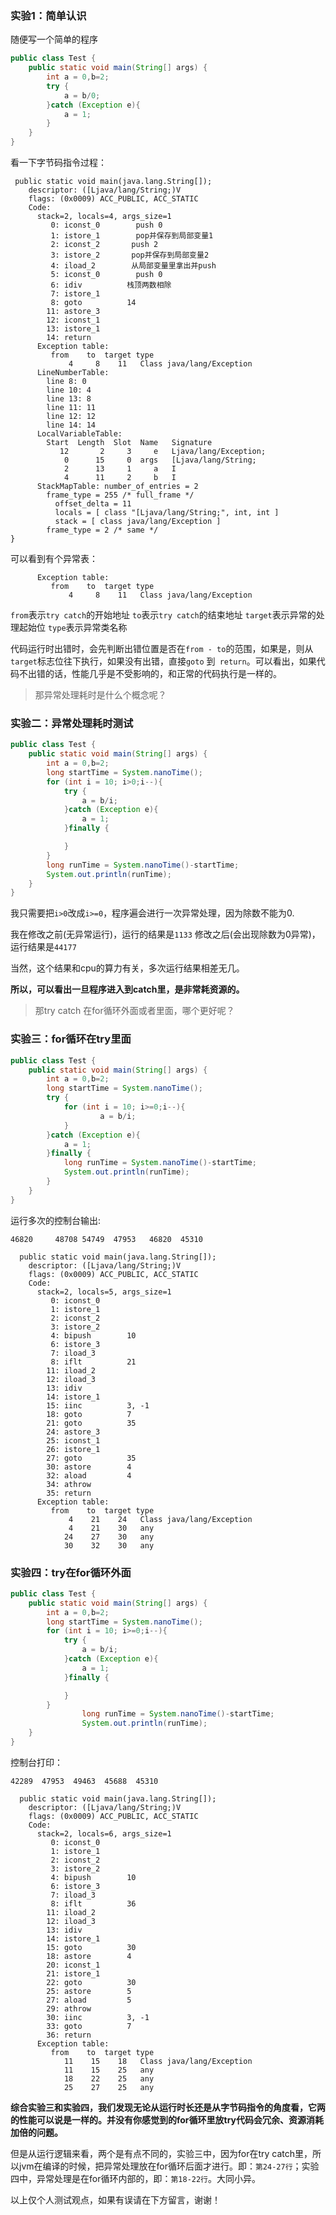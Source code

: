

###   实验1：简单认识
随便写一个简单的程序
```java
public class Test {
    public static void main(String[] args) {
        int a = 0,b=2;
        try {
            a = b/0;
        }catch (Exception e){
            a = 1;
        }
    }
}
```
看一下字节码指令过程：
```
 public static void main(java.lang.String[]);
    descriptor: ([Ljava/lang/String;)V
    flags: (0x0009) ACC_PUBLIC, ACC_STATIC
    Code:
      stack=2, locals=4, args_size=1
         0: iconst_0        push 0
         1: istore_1        pop并保存到局部变量1
         2: iconst_2       push 2
         3: istore_2       pop并保存到局部变量2
         4: iload_2        从局部变量里拿出并push
         5: iconst_0        push 0 
         6: idiv          栈顶两数相除
         7: istore_1
         8: goto          14
        11: astore_3
        12: iconst_1
        13: istore_1
        14: return
      Exception table:
         from    to  target type
             4     8    11   Class java/lang/Exception
      LineNumberTable:
        line 8: 0
        line 10: 4
        line 13: 8
        line 11: 11
        line 12: 12
        line 14: 14
      LocalVariableTable:
        Start  Length  Slot  Name   Signature
           12       2     3     e   Ljava/lang/Exception;
            0      15     0  args   [Ljava/lang/String;
            2      13     1     a   I
            4      11     2     b   I
      StackMapTable: number_of_entries = 2
        frame_type = 255 /* full_frame */
          offset_delta = 11
          locals = [ class "[Ljava/lang/String;", int, int ]
          stack = [ class java/lang/Exception ]
        frame_type = 2 /* same */
}
```
可以看到有个异常表：
```
      Exception table:
         from    to  target type
             4     8    11   Class java/lang/Exception
```
`from`表示`try catch`的开始地址
`to`表示`try catch`的结束地址
`target`表示异常的处理起始位
`type`表示异常类名称

代码运行时出错时，会先判断出错位置是否在`from - to`的范围，如果是，则从`target`标志位往下执行，如果没有出错，直接`goto` 到` return`。可以看出，如果代码不出错的话，性能几乎是不受影响的，和正常的代码执行是一样的。

>那异常处理耗时是什么个概念呢？

###   实验二：异常处理耗时测试
```java
public class Test {
    public static void main(String[] args) {
        int a = 0,b=2;
        long startTime = System.nanoTime();
        for (int i = 10; i>0;i--){
            try {
                a = b/i;
            }catch (Exception e){
                a = 1;
            }finally {

            }
        }
        long runTime = System.nanoTime()-startTime;
        System.out.println(runTime);
    }
}
```
我只需要把`i>0`改成`i>=0`，程序遍会进行一次异常处理，因为除数不能为0.

我在修改之前(无异常运行)，运行的结果是`1133`
修改之后(会出现除数为0异常)，运行结果是`44177`

当然，这个结果和cpu的算力有关，多次运行结果相差无几。

**所以，可以看出一旦程序进入到catch里，是非常耗资源的。**

>那try  catch 在for循环外面或者里面，哪个更好呢？

###   实验三：for循环在try里面

```java
public class Test {
    public static void main(String[] args) {
        int a = 0,b=2;
        long startTime = System.nanoTime();
        try {
            for (int i = 10; i>=0;i--){
                    a = b/i;
            }
        }catch (Exception e){
            a = 1;
        }finally {
            long runTime = System.nanoTime()-startTime;
            System.out.println(runTime);
        }
    }
}
```
运行多次的控制台输出:
```
46820     48708 54749  47953   46820  45310
```
```
  public static void main(java.lang.String[]);
    descriptor: ([Ljava/lang/String;)V
    flags: (0x0009) ACC_PUBLIC, ACC_STATIC
    Code:
      stack=2, locals=5, args_size=1
         0: iconst_0
         1: istore_1
         2: iconst_2
         3: istore_2
         4: bipush        10
         6: istore_3
         7: iload_3
         8: iflt          21
        11: iload_2
        12: iload_3
        13: idiv
        14: istore_1
        15: iinc          3, -1
        18: goto          7
        21: goto          35
        24: astore_3
        25: iconst_1
        26: istore_1
        27: goto          35
        30: astore        4
        32: aload         4
        34: athrow
        35: return
      Exception table:
         from    to  target type
             4    21    24   Class java/lang/Exception
             4    21    30   any
            24    27    30   any
            30    32    30   any
```

###   实验四：try在for循环外面
```java
public class Test {
    public static void main(String[] args) {
        int a = 0,b=2;
        long startTime = System.nanoTime();
        for (int i = 10; i>=0;i--){
            try {
                a = b/i;
            }catch (Exception e){
                a = 1;
            }finally {

            }
        }
                long runTime = System.nanoTime()-startTime;
                System.out.println(runTime);
    }
}
```
控制台打印：
```
42289  47953  49463  45688  45310
```
```
  public static void main(java.lang.String[]);
    descriptor: ([Ljava/lang/String;)V
    flags: (0x0009) ACC_PUBLIC, ACC_STATIC
    Code:
      stack=2, locals=6, args_size=1
         0: iconst_0
         1: istore_1
         2: iconst_2
         3: istore_2
         4: bipush        10
         6: istore_3
         7: iload_3
         8: iflt          36
        11: iload_2
        12: iload_3
        13: idiv
        14: istore_1
        15: goto          30
        18: astore        4
        20: iconst_1
        21: istore_1
        22: goto          30
        25: astore        5
        27: aload         5
        29: athrow
        30: iinc          3, -1
        33: goto          7
        36: return
      Exception table:
         from    to  target type
            11    15    18   Class java/lang/Exception
            11    15    25   any
            18    22    25   any
            25    27    25   any
```

**综合实验三和实验四，我们发现无论从运行时长还是从字节码指令的角度看，它两的性能可以说是一样的。并没有你感觉到的for循环里放try代码会冗余、资源消耗加倍的问题。**

但是从运行逻辑来看，两个是有点不同的，实验三中，因为for在try catch里，所以jvm在编译的时候，把异常处理放在for循环后面才进行。即：`第24-27行`；实验四中，异常处理是在for循环内部的，即：`第18-22行`。大同小异。

以上仅个人测试观点，如果有误请在下方留言，谢谢！
